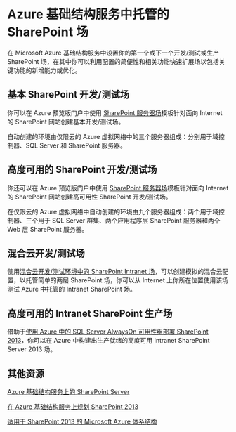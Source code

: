 <properties 
	pageTitle="Azure 基础结构服务中托管的 SharePoint 场" 
	description="访问介绍如何在 Azure 基础结构服务中设置开发/测试或生产的 SharePoint 2013 场的关键主题。" 
	documentationCenter="" 
	services="virtual-machines"
	authors="JoeDavies-MSFT" 
	manager="timlt" 
	editor=""/>

<tags 
wacn.date="05/15/2015"
	ms.service="virtual-machines" 
	ms.workload="infrastructure-services" 
	ms.tgt_pltfrm="na" 
	ms.devlang="na" 
	ms.topic="article" 
	ms.date="04/06/2015" 
	ms.author="josephd"/>

# Azure 基础结构服务中托管的 SharePoint 场

在 Microsoft Azure 基础结构服务中设置你的第一个或下一个开发/测试或生产 SharePoint 场，在其中你可以利用配置的简便性和相关功能快速扩展场以包括关键功能的新增能力或优化。 

## 基本 SharePoint 开发/测试场 

你可以在 Azure 预览版门户中使用 [SharePoint 服务器场](/documentation/articles/virtual-machines-sharepoint-farm-azure-preview)模板针对面向 Internet 的 SharePoint 网站创建基本开发/测试场。

自动创建的环境由仅限云的 Azure 虚拟网络中的三个服务器组成：分别用于域控制器、SQL Server 和 SharePoint 服务器。

## 高度可用的 SharePoint 开发/测试场

你还可以在 Azure 预览版门户中使用 [SharePoint 服务器场](/documentation/articles/virtual-machines-sharepoint-farm-azure-preview)模板针对面向 Internet 的 SharePoint 网站创建高可用性 SharePoint 开发/测试场。

在仅限云的 Azure 虚拟网络中自动创建的环境由九个服务器组成：两个用于域控制器、三个用于 SQL Server 群集、两个应用程序层 SharePoint 服务器和两个 Web 层 SharePoint 服务器。

## 混合云开发/测试场

使用[混合云开发/测试环境中的 SharePoint Intranet 场](/documentation/articles/virtual-networks-setup-sharepoint-hybrid-cloud-testing)，可以创建模拟的混合云配置，以托管简单的两层 SharePoint 场，你可以从 Internet 上你所在位置使用该场测试 Azure 中托管的 Intranet SharePoint 场。

## 高度可用的 Intranet SharePoint 生产场

借助于[使用 Azure 中的 SQL Server AlwaysOn 可用性组部署 SharePoint 2013](https://msdn.microsoft.com/zh-CN/library/dn275959.aspx)，你可以在 Azure 中构建出生产就绪的高度可用 Intranet SharePoint Server 2013 场。

## 其他资源

[Azure 基础结构服务上的 SharePoint Server](https://msdn.microsoft.com/zh-CN/library/dn275955.aspx)

[在 Azure 基础结构服务上规划 SharePoint 2013](https://msdn.microsoft.com/zh-CN/library/dn275958.aspx)

[适用于 SharePoint 2013 的 Microsoft Azure 体系结构](https://technet.microsoft.com/zh-CN/library/dn635309.aspx)


<!--HONumber=53-->